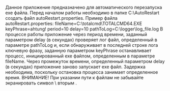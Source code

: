 Данное приложение предназначено для автоматического перезапуска exe файла.
Перед началом работы необходимо в папке C:\AutoRestart создать файл autoRestart.properties. Пример файла autoRestart.properties:
fileName=C:\\totalcmd\\TOTALCMD64.EXE
keyPhrase=ahtung!
period=10
delay=10
pathToLog=C:\\logger\\log_file.log
В процессе работы приложение через период времени, заданный параметром delay (в секундах) проверяет лог файл, определенный в параметре pathToLog и, если обнаруживает в последней строке лога ключевую фразу, заданную параметром keyPhrase останавливает процесс, инициированный exe файлом, определенным в параметре fileName. Через промежуток времени, определенный параметром delay (в секундах) приложение заново запускает exe файл. Задержка необходима, поскольку остановка процесса занимает определенное время.
ВНИМАНИЕ! При указании пути к файлам не забывайте экранировать символ \ вторым \.
